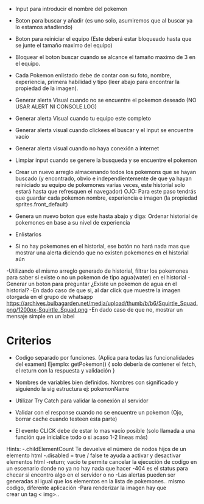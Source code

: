 - Input para introducir el nombre del pokemon

- Boton para buscar y añadir (es uno solo, asumiremos que al buscar ya lo estamos añadiendo)

- Boton para reiniciar el equipo (Este deberá estar bloqueado hasta que se junte el tamaño maximo del equipo)

- Bloquear el boton buscar cuando se alcance el tamaño maximo de 3 en el equipo.

- Cada Pokemon enlistado debe de contar con su foto, nombre, experiencia, primera habilidad y tipo (leer abajo para encontrar la propiedad de la imagen).

- Generar alerta Visual cuando no se encuentre el pokemon deseado (NO USAR ALERT NI CONSOLE.LOG)

- Generar alerta Visual cuando tu equipo este completo

- Generar alerta visual cuando clickees el buscar y el input se encuentre vacío

- Generar alerta visual cuando no haya conexión a internet

- Limpiar input cuando se genere la busqueda y se encuentre el pokemon

- Crear un nuevo arreglo almacenando todos los pokemons que se hayan buscado (y encontrado, obvio e independientemente de que ya hayan reiniciado su equipo de pokemones varias veces, este historial solo estará hasta que refresquen el navegador) OJO: Para este paso tendrás que guardar cada pokemon nombre, experiencia e imagen (la propiedad sprites.front_default)
- Genera un nuevo boton que este hasta abajo y diga: Ordenar historial de pokemones en base a su nivel de experiencia
- Enlistarlos

- Si no hay pokemones en el historial, ese botón no hará nada mas que mostrar una alerta diciendo que no existen pokemones en el historial aún

-Utilizando el mismo arreglo generado de historial, filtrar los pokemones para saber si existe o no un pokemon de tipo agua(water) en el historial
-Generar un boton para preguntar ¿Existe un pokemon de agua en el historial?
-En dado caso de que si, al dar click que muestre la imagen otorgada en el grupo de whatsapp https://archives.bulbagarden.net/media/upload/thumb/b/b6/Squirtle_Squad.png/1200px-Squirtle_Squad.png
-En dado caso de que no, mostrar un mensaje simple en un label

# Criterios

- Codigo separado por funciones. (Aplica para todas las funcionalidades del examen) Ejemplo:
  getPokemon() {
  solo debería de contener el fetch, el return con la respuesta y validación
  }

- Nombres de variables bien definidos. Nombres con significado y siguiendo la sig estructura ej: pokemonName

- Utilizar Try Catch para validar la conexión al servidor

- Validar con el response cuando no se encuentre un pokemon (Ojo, borrar cache cuando testeen esta parte)

- El evento CLICK debe de estar lo mas vacío posible (solo llamada a una función que inicialice todo o si acaso 1-2 lineas más)

Hints:
-.childElementCount Te devuelve el número de nodos hijos de un elemento html
-.disabled = true / false te ayuda a activar y desactivar elementos html
-return; vacío te permite cancelar la ejecución de codigo en un escenario donde no ya no hay nada que hacer
-404 es el status para checar si encontro algo en el servidor o no
-Las alertas pueden ser generadas al igual que los elementos en la lista de pokemones.. mismo codigo, diferente aplicación
-Para renderizar la imagen hay que crear un tag < img>..

